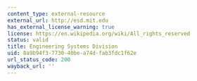 ```yaml
---
content_type: external-resource
external_url: http://esd.mit.edu
has_external_license_warning: true
license: https://en.wikipedia.org/wiki/All_rights_reserved
status: valid
title: Engineering Systems Division
uid: 8a9b94f3-7730-40be-a74d-fab3fdc1f62e
url_status_code: 200
wayback_url: ''
---
```

